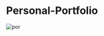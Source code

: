 # Personal-Portfolio
![por](https://user-images.githubusercontent.com/69043339/103540389-9f1b0400-4ebf-11eb-9cf7-f8747f8dbb3c.JPG)
